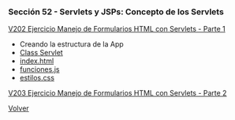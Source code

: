 ### Sección 52 - Servlets y JSPs: Concepto de los Servlets

[V202 Ejercicio Manejo de Formularios HTML con Servlets - Parte 1](V202_Ejercicio_Manejo_de_Formularios_HTML_con_Servlets_Parte_1/src/main)
- Creando la estructura de la App
- [Class Servlet](V202_Ejercicio_Manejo_de_Formularios_HTML_con_Servlets_Parte_1/src/main/java/web/Servlet.java)
- [index.html](V202_Ejercicio_Manejo_de_Formularios_HTML_con_Servlets_Parte_1/src/main/webapp/index.html)
- [funciones.js](V202_Ejercicio_Manejo_de_Formularios_HTML_con_Servlets_Parte_1/src/main/webapp/recursos/funciones.js)
- [estilos.css](V202_Ejercicio_Manejo_de_Formularios_HTML_con_Servlets_Parte_1/src/main/webapp/recursos/estilos.css)

[V203 Ejercicio Manejo de Formularios HTML con Servlets - Parte 2]()


[Volver](../)